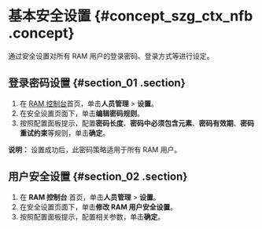 # 基本安全设置 {#concept_szg_ctx_nfb .concept}

通过安全设置对所有 RAM 用户的登录密码、登录方式等进行设定。

## 登录密码设置 {#section_01 .section}

1.  在 [RAM 控制台](https://ram.console.aliyun.com/)首页，单击**人员管理** \> **设置**。
2.  在安全设置页面下，单击**编辑密码规则**。
3.  按照配置面板提示，配置**密码长度**、**密码中必须包含元素**、**密码有效期**、**密码重试约束**等规则，单击**确定**。

**说明：** 设置成功后，此密码策略适用于所有 RAM 用户。

## 用户安全设置 {#section_02 .section}

1.  在 **RAM 控制台** 首页，单击**人员管理** \> **设置**。
2.  在安全设置页面下，单击**修改 RAM 用户安全设置**。
3.  按照配置面板提示，配置相关参数，单击**确定**。

